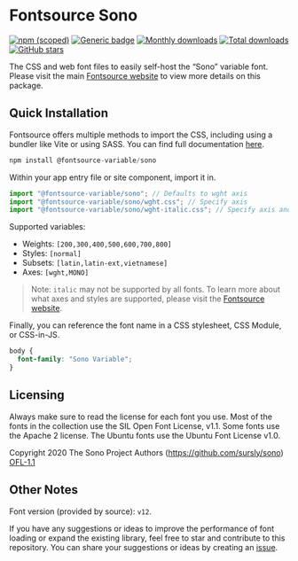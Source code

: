 # Fontsource Sono

[![npm (scoped)](https://img.shields.io/npm/v/@fontsource-variable/sono?color=brightgreen)](https://www.npmjs.com/package/@fontsource-variable/sono) [![Generic badge](https://img.shields.io/badge/fontsource-passing-brightgreen)](https://github.com/fontsource/fontsource) [![Monthly downloads](https://badgen.net/npm/dm/@fontsource-variable/sono)](https://github.com/fontsource/fontsource) [![Total downloads](https://badgen.net/npm/dt/@fontsource-variable/sono)](https://github.com/fontsource/fontsource) [![GitHub stars](https://img.shields.io/github/stars/fontsource/fontsource.svg?style=social&label=Star)](https://github.com/fontsource/fontsource/stargazers)

The CSS and web font files to easily self-host the “Sono” variable font. Please visit the main [Fontsource website](https://fontsource.org/fonts/sono) to view more details on this package.

## Quick Installation

Fontsource offers multiple methods to import the CSS, including using a bundler like Vite or using SASS. You can find full documentation [here](https://fontsource.org/docs/getting-started/introduction).

```javascript
npm install @fontsource-variable/sono
```

Within your app entry file or site component, import it in.

```javascript
import "@fontsource-variable/sono"; // Defaults to wght axis
import "@fontsource-variable/sono/wght.css"; // Specify axis
import "@fontsource-variable/sono/wght-italic.css"; // Specify axis and style
```

Supported variables:
- Weights: `[200,300,400,500,600,700,800]`
- Styles: `[normal]`
- Subsets: `[latin,latin-ext,vietnamese]`
- Axes: `[wght,MONO]`

> Note: `italic` may not be supported by all fonts. To learn more about what axes and styles are supported, please visit the [Fontsource website](https://fontsource.org/fonts/sono).

Finally, you can reference the font name in a CSS stylesheet, CSS Module, or CSS-in-JS.

```css
body {
  font-family: "Sono Variable";
}
```

## Licensing
Always make sure to read the license for each font you use. Most of the fonts in the collection use the SIL Open Font License, v1.1. Some fonts use the Apache 2 license. The Ubuntu fonts use the Ubuntu Font License v1.0.

Copyright 2020 The Sono Project Authors (https://github.com/sursly/sono)
[OFL-1.1](https://openfontlicense.org)

## Other Notes
Font version (provided by source): `v12`.

If you have any suggestions or ideas to improve the performance of font loading or expand the existing library, feel free to star and contribute to this repository. You can share your suggestions or ideas by creating an [issue](https://github.com/fontsource/fontsource/issues).